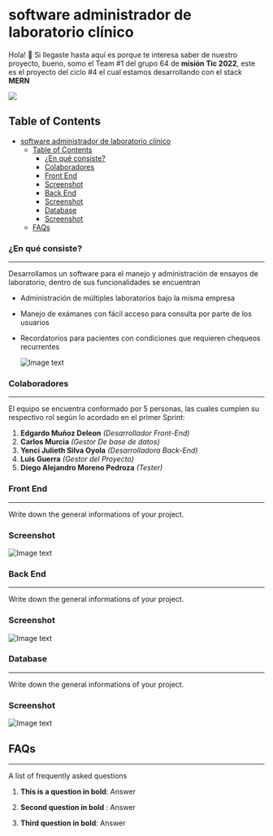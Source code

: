 # software administrador de laboratorio clínico

Hola! 👋 Si llegaste hasta aquí es porque te interesa saber de nuestro proyecto, bueno, somo el Team #1 del grupo 64 de **misión Tic 2022**, este es el proyecto del ciclo #4 el cual estamos desarrollando con el stack **MERN**

![](https://static.platzi.com/media/blog/mern-stack-284eedb6-ee6b-4441-b181-5064a453a15a.png)

## Table of Contents

- [software administrador de laboratorio clínico](#software-administrador-de-laboratorio-clínico)
  - [Table of Contents](#table-of-contents)
    - [¿En qué consiste?](#en-qué-consiste)
    - [Colaboradores](#colaboradores)
    - [Front End](#front-end)
    - [Screenshot](#screenshot)
    - [Back End](#back-end)
    - [Screenshot](#screenshot-1)
    - [Database](#database)
    - [Screenshot](#screenshot-2)
  - [FAQs](#faqs)
 
### ¿En qué consiste?
***
Desarrollamos un software para el manejo y administración de ensayos de laboratorio, dentro de sus funcionalidades se encuentran

- Administración de múltiples laboratorios bajo la misma empresa
- Manejo de exámanes con fácil acceso para consulta por parte de los usuarios
- Recordatorios para pacientes con condiciones que requieren chequeos recurrentes
  
  ![Image text](https://www.softwaremedico.com.co/wp-content/uploads/2018/10/laboratorioclinico.png)

### Colaboradores
***
El equipo se encuentra conformado por 5 personas, las cuales cumplen su respectivo rol según lo acordado en el primer Sprint:

1. **Edgardo Muñoz Deleon** *(Desarrollador Front-End)*
2. **Carlos Murcia** *(Gestor De base de datos)*
3. **Yenci Julieth Silva Oyola** *(Desarrolladora Back-End)*
4. **Luis Guerra** *(Gestor del Proyecto)*
5. **Diego Alejandro Moreno Pedroza** *(Tester)*


### Front End
***
Write down the general informations of your project. 
### Screenshot
![Image text](https://www.united-internet.de/fileadmin/user_upload/Brands/Downloads/Logo_IONOS_by.jpg)

### Back End
***
Write down the general informations of your project. 
### Screenshot
![Image text](https://www.united-internet.de/fileadmin/user_upload/Brands/Downloads/Logo_IONOS_by.jpg)


### Database
***
Write down the general informations of your project. 
### Screenshot
![Image text](https://www.united-internet.de/fileadmin/user_upload/Brands/Downloads/Logo_IONOS_by.jpg)


## FAQs
***
A list of frequently asked questions
1. **This is a question in bold**: Answer 
1. __Second question in bold__ : Answer

2. **Third question in bold**: Answer

